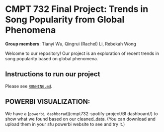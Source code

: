 # CMPT 732 Final Project: Trends in Song Popularity from Global Phenomena
**Group members**: Tianyi Wu, Qingrui (Rachel) Li, Rebekah Wong

Welcome to our repository! Our project is an exploration of recent trends in song popularity based on global phenomena.

## Instructions to run our project

Please see [`RUNNING.md`](RUNNING.md).

## POWERBI VISUALIZATION:
We have a [`powerbi dashborad`](cmpt732-spotify-project/BI dashboard/) to show what we found based on our cleaned_data.
(You can download and upload them in your sfu powerbi website to see and try it.)
